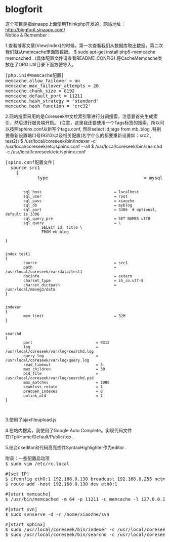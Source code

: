 blogforit
=========

这个项目是指sinaapp上面使用Thinkphp开发的，网站地址：http://blogforit.sinaapp.com/ <br/>
Notice & Remember : 
<p>
1.查看博客文章(View/index)的时候，第一次查看我们从数据库取出数据，第二次我们就从memcache里面取数据。
$ sudo apt-get install php5-memcache  memcached . (具体配置文件请查看README_CONFIG)
将CacheMemcache类放在了ORG.Util目录下面方便导入。
<pre>
[php.ini中memcache配置]
memcache.allow_failover = on
memcache.max_failover_attempts = 20
memcache.chunk_size = 8192
memcache.default_port = 11211
memcache.hash_strategy = 'standard'
memcache.hash_function = 'crc32'
</pre>
</p>

<p>
2.网站搜索采用的是Coreseek中文检索引擎进行分词搜索。注意要首先生成索引，然后进行服务端开启。
(注意，这里我还要使用一个Tags标签的搜索，所以可以按照sphinx.conf从新写个tags.conf,
然后select id,tags from mb_blog .特别要重新设置端口号(9313)以及相关配置(名字什么的都要重新设置如：src2 , test2))
$ /usr/local/coreseek/bin/indexer -c /usr/local/coreseek/etc/sphinx.conf --all
$ /usr/local/coreseek/bin/searchd -c /usr/local/coreseek/etc/sphinx.conf
<pre>
[spinx.conf配置文件]
  source src1
	{
	        type                                    = mysql
	
	        sql_host                                = localhost
	        sql_user                                = root
	        sql_pass                                = xiaozhe
	        sql_db                                  = myblog
	        sql_port                                = 3306  # optional, default is 3306
	        sql_query_pre                           = SET NAMES utf8
	        sql_query                               = \
	                SELECT id, title \
	                FROM mb_blog
	
	}
	
	
	index test1
	{
	        source                                  = src1
	        path                                    = /usr/local/coreseek/var/data/test1
	        docinfo                        	        = extern
	        charset_type                    		= zh_cn.utf-8
	        charset_dictpath               		 	= /usr/local/mmseg3/data
	}
	
	
	indexer
	{
	        mem_limit                               = 32M
	}
	
	
	searchd
	{
	        port                            = 9312
	        log                             = /usr/local/coreseek/var/log/searchd.log
	        query_log                       = /usr/local/coreseek/var/log/query.log
	        read_timeout                    = 5
	        max_children                    = 30
	        pid_file                        = /usr/local/coreseek/var/log/searchd.pid
	        max_matches                     = 1000
	        seamless_rotate                 = 1
	        preopen_indexes                 = 0
	        unlink_old                      = 1
	}
</pre>
</p>

<p>
3.使用了ajaxfileupload.js
</p>

<p>
4.在站内搜索，我使用了Google Auto Complete。实现代码文件在/Tpl/Home/Default/Public/top .
</p>

<p>
5.结合ckeditor和代码高亮插件SyntaxHighlighter作为editor .
</p>

<pre>
附录：一些配置启动项
$ sudo vim /etc/rc.local

#[set IP]
$ ifconfig eth0:1 192.168.0.130 broadcast 192.168.0.255 netmask 255.255.255.0 up
$ route add -host 192.168.0.130 dev eth0:1

#[start memcache]
$ /usr/bin/memcached -m 64 -p 11211 -u memcache -l 127.0.0.1

#[start svn]
$ sudo svnserve -d -r /home/xiaozhe/svn

#[start sphinx]
$ sudo /usr/local/coreseek/bin/indexer -c /usr/local/coreseek/etc/sphinx.conf --all
$ sudo /usr/local/coreseek/bin/searchd -c /usr/local/coreseek/etc/sphinx.conf 

</pre>

